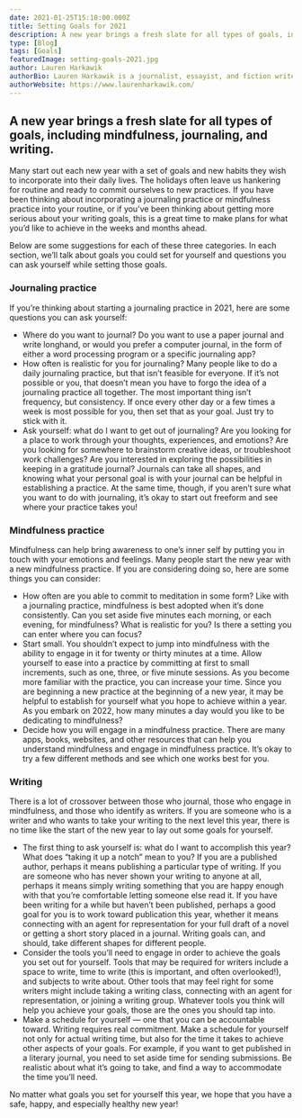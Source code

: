```yaml
---
date: 2021-01-25T15:10:00.000Z
title: Setting Goals for 2021
description: A new year brings a fresh slate for all types of goals, including mindfulness, journaling, and writing.
type: [Blog]
tags: [Goals]
featuredImage: setting-goals-2021.jpg
author: Lauren Harkawik
authorBio: Lauren Harkawik is a journalist, essayist, and fiction writer based in Vermont. You can read her writing on her website.
authorWebsite: https://www.laurenharkawik.com/
---
```


## A new year brings a fresh slate for all types of goals, including mindfulness, journaling, and writing.

Many start out each new year with a set of goals and new habits they wish to incorporate into their daily lives. The holidays often leave us hankering for routine and ready to commit ourselves to new practices. If you have been thinking about incorporating a journaling practice or mindfulness practice into your routine, or if you’ve been thinking about getting more serious about your writing goals, this is a great time to make plans for what you’d like to achieve in the weeks and months ahead.

Below are some suggestions for each of these three categories. In each section, we’ll talk about goals you could set for yourself and questions you can ask yourself while setting those goals.

### Journaling practice

If you’re thinking about starting a journaling practice in 2021, here are some questions you can ask yourself:

- Where do you want to journal? Do you want to use a paper journal and write longhand, or would you prefer a computer journal, in the form of either a word processing program or a specific journaling app?
- How often is realistic for you for journaling? Many people like to do a daily journaling practice, but that isn’t feasible for everyone. If it’s not possible or you, that doesn’t mean you have to forgo the idea of a journaling practice all together. The most important thing isn’t frequency, but consistency. If once every other day or a few times a week is most possible for you, then set that as your goal. Just try to stick with it.
- Ask yourself: what do I want to get out of journaling? Are you looking for a place to work through your thoughts, experiences, and emotions? Are you looking for somewhere to brainstorm creative ideas, or troubleshoot work challenges? Are you interested in exploring the possibilities in keeping in a gratitude journal? Journals can take all shapes, and knowing what your personal goal is with your journal can be helpful in establishing a practice. At the same time, though, if you aren’t sure what you want to do with journaling, it’s okay to start out freeform and see where your practice takes you!

### Mindfulness practice

Mindfulness can help bring awareness to one’s inner self by putting you in touch with your emotions and feelings. Many people start the new year with a new mindfulness practice. If you are considering doing so, here are some things you can consider:

- How often are you able to commit to meditation in some form? Like with a journaling practice, mindfulness is best adopted when it’s done consistently. Can you set aside five minutes each morning, or each evening, for mindfulness? What is realistic for you? Is there a setting you can enter where you can focus?
- Start small. You shouldn’t expect to jump into mindfulness with the ability to engage in it for twenty or thirty minutes at a time. Allow yourself to ease into a practice by committing at first to small increments, such as one, three, or five minute sessions. As you become more familiar with the practice, you can increase your time. Since you are beginning a new practice at the beginning of a new year, it may be helpful to establish for yourself what you hope to achieve within a year. As you embark on 2022, how many minutes a day would you like to be dedicating to mindfulness?
- Decide how you will engage in a mindfulness practice. There are many apps, books, websites, and other resources that can help you understand mindfulness and engage in mindfulness practice. It’s okay to try a few different methods and see which one works best for you.

### Writing

There is a lot of crossover between those who journal, those who engage in mindfulness, and those who identify as writers. If you are someone who is a writer and who wants to take your writing to the next level this year, there is no time like the start of the new year to lay out some goals for yourself.

- The first thing to ask yourself is: what do I want to accomplish this year? What does “taking it up a notch” mean to you? If you are a published author, perhaps it means publishing a particular type of writing. If you are someone who has never shown your writing to anyone at all, perhaps it means simply writing something that you are happy enough with that you’re comfortable letting someone else read it. If you have been writing for a while but haven’t been published, perhaps a good goal for you is to work toward publication this year, whether it means connecting with an agent for representation for your full draft of a novel or getting a short story placed in a journal. Writing goals can, and should, take different shapes for different people.
- Consider the tools you’ll need to engage in order to achieve the goals you set out for yourself. Tools that may be required for writers include a space to write, time to write (this is important, and often overlooked!), and subjects to write about. Other tools that may feel right for some writers might include taking a writing class, connecting with an agent for representation, or joining a writing group. Whatever tools you think will help you achieve your goals, those are the ones you should tap into.
- Make a schedule for yourself — one that you can be accountable toward. Writing requires real commitment. Make a schedule for yourself not only for actual writing time, but also for the time it takes to achieve other aspects of your goals. For example, if you want to get published in a literary journal, you need to set aside time for sending submissions. Be realistic about what it’s going to take, and find a way to accommodate the time you’ll need.

No matter what goals you set for yourself this year, we hope that you have a safe, happy, and especially healthy new year!